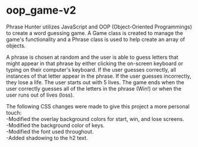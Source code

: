 # oop_game-v2

Phrase Hunter utilizes JavaScript and OOP (Object-Oriented Programmings) to
create a word guessing game. A Game class is created to manage the game's
functionality and a Phrase class is used to help create an array of objects.

A phrase is chosen at random and the user is able to guess letters that might
appear in that phrase by either clicking the on-screen keyboard or typing on
their computer's keyboard. If the user guesses correctly, all instances of that
letter appear in the phrase. If the user guesses incorrectly, they lose a life.
The user starts out with 5 lives. The game ends when the user correctly guesses
all of the letters in the phrase (Win!) or when the user runs out of lives (loss).

The following CSS changes were made to give this project a more personal touch:<br>
-Modified the overlay background colors for start, win, and lose screens.<br>
-Modified the background color of keys.<br>
-Modified the font used throughout.<br>
-Added shadowing to the h2 text.
